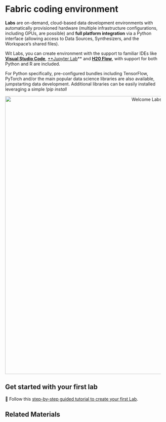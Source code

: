 # Fabric coding environment

**Labs** are on-demand, cloud-based data development environments with automatically provisioned hardware (multiple infrastructure configurations,
including GPUs, are possible) and **full platform integration** via a Python interface (allowing access to Data Sources, Synthesizers, 
and the Workspace’s shared files).

Wit Labs, you can create environment with the support to familiar IDEs like [**Visual Studio Code**](https://code.visualstudio.com/), [**Jupyter Lab](https://jupyterlab.readthedocs.io/en/stable/)**
and [**H20 Flow**](https://docs.h2o.ai/h2o/latest-stable/h2o-docs/flow.html), with support for both Python and R are included. 

For Python specifically, pre-configured bundles including TensorFlow, PyTorch and/or the main popular data science libraries
are also available, jumpstarting data development. Additional libraries can be easily installed leveraging a simple *!pip install*

<p align="center"><img src="assets/labs/welcome_labs_creation.webp" alt="Welcome Labs" width="900"></p>

## Get started with your first lab

🧪 Follow this [step-by-step guided tutorial to create your first Lab](../get-started/create_lab.md). 

## Related Materials
